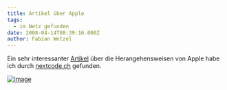 ```yaml
---
title: Artikel über Apple
tags:
  - im Netz gefunden
date: 2008-04-14T08:39:16.000Z
author: Fabian Wetzel
---
```


Ein sehr interessanter [Artikel](http://www.wired.com/techbiz/it/magazine/16-04/bz_apple?currentPage=1) &#252;ber die Herangehensweisen von Apple habe ich durch [nextcode.ch](http://nextcode.ch/archives/456) gefunden.

[![image](https://az275061.vo.msecnd.net/blogmedia/2008/04/image8.png)](http://www.wired.com/techbiz/it/magazine/16-04/bz_apple?currentPage=1)


